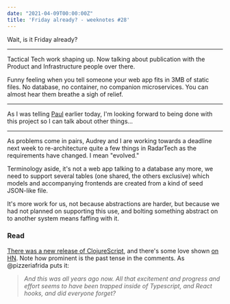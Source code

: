 ```yaml
---
date: "2021-04-09T00:00:00Z"
title: 'Friday already? - weeknotes #28'
---
```



Wait, is it Friday already?

---

Tactical Tech work shaping up. Now talking about publication with the Product and Infrastructure people over there.

Funny feeling when you tell someone your web app fits in 3MB of static files. No database, no container, no companion microservices. You can almost hear them breathe a sigh of relief.

---

As I was telling [Paul](https://paul.cx/) earlier today, I'm looking forward to being done with this project so I can talk about other things...

---

As problems come in pairs, Audrey and I are working towards a deadline next week to re-architecture quite a few things in RadarTech as the requirements have changed. I mean "evolved."

Terminology aside, it's not a web app talking to a database any more, we need to support several tables (one shared, the others exclusive) which models and accompanying frontends are created from a kind of seed JSON-like file.

It's more work for us, not because abstractions are harder, but because we had not planned on supporting this use, and bolting something abstract on to another system means faffing with it.

### Read

[There was a new release of ClojureScript](https://clojurescript.org/news/2021-04-06-release), and there's some love shown [on HN](https://news.ycombinator.com/item?id=26713329). Note how prominent is the past tense in the comments. As @pizzeriafrida puts it:

> _And this was all years ago now. All that excitement and progress and effort seems to have been trapped inside of Typescript, and React hooks, and did everyone forget?_
